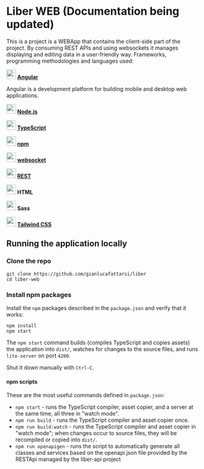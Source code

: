 # Liber WEB (Documentation being updated)

This is a project is a WEBApp that contains the client-side part of the project. By consuming REST APIs and using websockets it manages displaying and editing data in a user-friendly way. Frameworks, programming methodologies and languages used:

**<img height="25" src="https://raw.githubusercontent.com/marwin1991/profile-technology-icons/refs/heads/main/icons/angular.png"> [Angular](https://angular.dev)**

Angular is a development platform for building mobile and desktop web applications.

**<img height="25" src="https://raw.githubusercontent.com/marwin1991/profile-technology-icons/refs/heads/main/icons/node_js.png"> [Node.js](https://nodejs.org/en)**

**<img height="25" src="https://raw.githubusercontent.com/marwin1991/profile-technology-icons/refs/heads/main/icons/typescript.png"> [TypeScript](https://www.typescriptlang.org)**

**<img height="25" src="https://raw.githubusercontent.com/marwin1991/profile-technology-icons/refs/heads/main/icons/npm.png"> [npm](https://www.npmjs.com/)**

**<img height="25" src="https://raw.githubusercontent.com/marwin1991/profile-technology-icons/refs/heads/main/icons/websocket.png"> [websocket](https://en.wikipedia.org/wiki/WebSocket)**

**<img height="25" src="https://raw.githubusercontent.com/marwin1991/profile-technology-icons/refs/heads/main/icons/rest.png"> [REST](https://en.wikipedia.org/wiki/REST)**

**<img height="25" src="https://raw.githubusercontent.com/marwin1991/profile-technology-icons/refs/heads/main/icons/html.png"> HTML**

**<img height="25" src="https://raw.githubusercontent.com/marwin1991/profile-technology-icons/refs/heads/main/icons/sass.png"> Sass**

**<img height="25" src="https://raw.githubusercontent.com/marwin1991/profile-technology-icons/refs/heads/main/icons/tailwind_css.png"> [Tailwind CSS](https://tailwindcss.com)**

## Running the application locally

### Clone the repo

```shell
git clone https://github.com/gianlucafattarsi/liber
cd liber-web
```

### Install npm packages

Install the `npm` packages described in the `package.json` and verify that it works:

```shell
npm install
npm start
```

The `npm start` command builds (compiles TypeScript and copies assets) the application into `dist/`, watches for changes to the source files, and runs `lite-server` on port `4200`.

Shut it down manually with `Ctrl-C`.

#### npm scripts

These are the most useful commands defined in `package.json`:

* `npm start` - runs the TypeScript compiler, asset copier, and a server at the same time, all three in "watch mode".
* `npm run build` - runs the TypeScript compiler and asset copier once.
* `npm run build:watch` - runs the TypeScript compiler and asset copier in "watch mode"; when changes occur to source files, they will be recompiled or copied into `dist/`.
* `npm run openapigen` - runs the script to automatically generate all classes and services based on the openapi.json file provided by the RESTApi managed by the liber-api project
